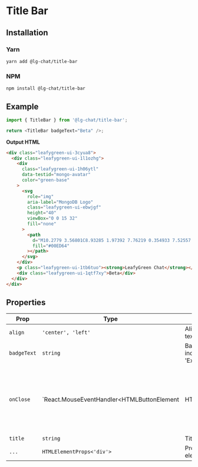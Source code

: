 # Title Bar

## Installation

### Yarn

```shell
yarn add @lg-chat/title-bar
```

### NPM

```shell
npm install @lg-chat/title-bar
```

## Example

```ts
import { TitleBar } from '@lg-chat/title-bar';

return <TitleBar badgeText="Beta" />;
```

**Output HTML**

```html
<div class="leafygreen-ui-3cyua8">
  <div class="leafygreen-ui-1l1ozhg">
    <div
      class="leafygreen-ui-1h06ytl"
      data-testid="mongo-avatar"
      color="green-base"
    >
      <svg
        role="img"
        aria-label="MongoDB Logo"
        class="leafygreen-ui-ebwjgf"
        height="40"
        viewBox="0 0 15 32"
        fill="none"
      >
        <path
          d="M10.2779 3.56801C8.93285 1.97392 7.76219 0.354933 7.52557 0.0186807C7.50066 -0.00622689 7.4633 -0.00622689 7.43839 0.0186807C7.20177 0.354933 6.04357 1.97392 4.69856 3.56801C-6.8461 18.2759 6.51681 28.1891 6.51681 28.1891L6.6289 28.2639C6.72853 29.7957 6.9776 32 6.9776 32H7.47576H7.97391C7.97391 32 8.22298 29.8081 8.32261 28.2639L8.4347 28.1767C8.44715 28.1891 21.8225 18.2759 10.2779 3.56801ZM7.48821 27.9774C7.48821 27.9774 6.89043 27.4668 6.72853 27.2053V27.1804L7.45085 11.1648C7.45085 11.115 7.52557 11.115 7.52557 11.1648L8.24789 27.1804V27.2053C8.08599 27.4668 7.48821 27.9774 7.48821 27.9774Z"
          fill="#00ED64"
        ></path>
      </svg>
    </div>
    <p class="leafygreen-ui-1tb6tuo"><strong>LeafyGreen Chat</strong></p>
    <div class="leafygreen-ui-1qtf7xy">Beta</div>
  </div>
</div>
```

## Properties

| Prop        | Type                                       | Description                                                    | Default                                               |
| ----------- | ------------------------------------------ | -------------------------------------------------------------- | ----------------------------------------------------- |
| `align`     | `'center', 'left'`                         | Alignment of the title text and badge                          | `'left'`                                              |
| `badgeText` | `string`                                   | Badge text rendered to indicate 'Beta' or 'Experimental' flags |                                                       |
| `onClose`   | `React.MouseEventHandler<HTMLButtonElement | HTMLAnchorElement>`                                            | Event handler called when the close button is clicked |
| `title`     | `string`                                   | Title text                                                     |                                                       |
| `...`       | `HTMLElementProps<'div'>`                  | Props spread on root element                                   |                                                       |

